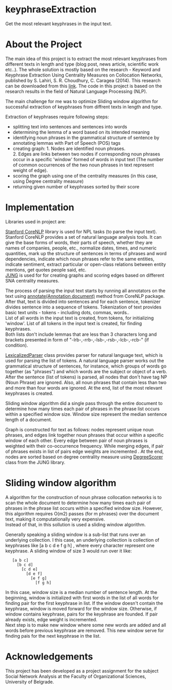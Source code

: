 # keyphraseExtraction
Get the most relevant keyphrases in the input text.

# About the Project

The main idea of this project is to extract the most relevant keyphrases from different texts in length and type (blog post, news article, scientific work etc..).
The whole solution is mostly based on the research - Keyword and Keyphrase Extraction Using Centrality Measures on Collocation Networks, published by S. Lahiri, S. R. Choudhury, C. Caragea (2014). This research can be downloaded from this [link](http://arxiv.org/pdf/1401.6571v1).
The code in this project is based on the research results in the field of Natural Language Processing (NLP).

The main challenge for me was to optimize Sliding window algorithm for successful extraction of keyphrases from diffrent texts in length and type.

Extraction of keyphrases require following steps:
- splitting text into sentences and sentences into words
- determining the lemma of a word based on its intended meaning
- identifying noun phrases in the grammatical structure of sentence by annotating lemmas with Part of Speech (POS) tags
- creating graph: 1. Nodes are identified noun phrases.</br>
                  2. Edges are links between two nodes if corresponding noun phrases occur in a specific 'window' formed of words in input text (The number of common occurrences of the two noun phrases in text represent weight of edge).
- scoring the graph using one of the centrality measures (in this case, using Degree centrality measure)
- returning given number of keyphrases sorted by their score

# Implementation

Libraries used in project are:

[Stanford CoreNLP](http://nlp.stanford.edu/) library is used for NPL tasks (to parse the input text). Stanford CoreNLP provides a set of natural language analysis tools. It can give the base forms of words, their parts of speech, whether they are names of companies, people, etc., normalize dates, times, and numeric quantities, mark up the structure of sentences in terms of phrases and word dependencies, indicate which noun phrases refer to the same entities, indicate sentiment, extract particular or open-class relations between entity mentions, get quotes people said, etc.</br> 
[JUNG](http://jung.sourceforge.net/) is used for for creating graphs and scoring edges based on different SNA centrality measures.

The process of parsing the input text starts by running all annotators on the text using [annotate(Annotation document)](https://stanfordnlp.github.io/CoreNLP/api.html) method from CoreNLP package.</br>
After that, text is divided into sentences and for each sentence, tokenizer divides sentence into a sequence of tokens.
Tokenization of text provides basic text units - tokens - including dots, commas, words.. </br>
List of all words in the input text is created, from tokens, for initializing 'window'. 
List of all tokens in the input text is created, for finding keyphrases. </br>
Both lists don't include lemmas that are less than 3 characters long and brackets presented in form of "-lrb-,-rrb-,-lsb-,-rsb-,-lcb-,-rcb-" (if condition).

[LexicalizedParser](https://nlp.stanford.edu/nlp/javadoc/javanlp/edu/stanford/nlp/parser/lexparser/LexicalizedParser.html) class provides parser for natural language text, which is used for parsing the list of tokens. A natural language parser works out the grammatical structure of sentences, for instance, which groups of words go together (as "phrases") and which words are the subject or object of a verb. 
After the sentence (list of tokens) is parsed, all nodes that don't have tag NP (Noun Phrase) are ignored. Also, all noun phrases that contain less than two and more than four words are ignored. At the end, list of the most relevant keyphrases is created.

Sliding window algorithm did a single pass through the entire document to determine how many times each pair of phrases in the phrase list occurs within a specified window size. Window size represent the median sentence length of a document.

Graph is constructed for text as follows: nodes represent unique noun phrases, and edges link together noun phrases that occur within a specific window of each other. Every edge between pair of noun phrases is weighted with their co-occurrence frequency. While merging edges, if pair of phrases exists in list of pairs edge weights are incremented . At the end, nodes are sorted based on degree centrality measure using [DegreeScorer](http://jung.sourceforge.net/doc/api/edu/uci/ics/jung/algorithms/scoring/DegreeScorer.html) class from the JUNG library.

# Sliding window algorithm

A algorithm for the construction of noun phrase collocation networks is to scan the whole document to determine how many times each pair of phrases in the phrase list occurs within a specified window size. However, this algorithm requires O(m2) passes (for m phrases) over the document text, making it computationally very expensive.</br>
Instead of that, in this sollution is used a sliding window algorithm.

Generally speaking a sliding window is a sub-list that runs over an underlying collection. I this case, an underlying collection is collection of keyphrases like [a b c d e f g h] , where every character represent one keyphrase. A sliding window of size 3 would run over it like: 

 ``` 
    [a b c]
      [b c d]
        [c d e]
          [d e f]
            [e f g]
              [f g h]  
```
              
In this case, window size is a median number of sentence length.
At the beginning, window is initialized with first words in the list of all words for finding pair for the first keyphrase in list. If the window doesn't contain the keyphrase, window is moved forward for the window size. Otherwise, if window contains keyphrase, pairs for the keyphrase are founded. If pair already exists, edge weight is incremented.</br>
Next step is to make new window where some new words are added and all words before previous keyphrase are removed. This new window serve for finding pais for the next keyphrase in the list.


# Acknowledgements

This project has been developed as a project assignment for the subject Social Network Analysis at the Faculty of Organizational Sciences, University of Belgrade.
